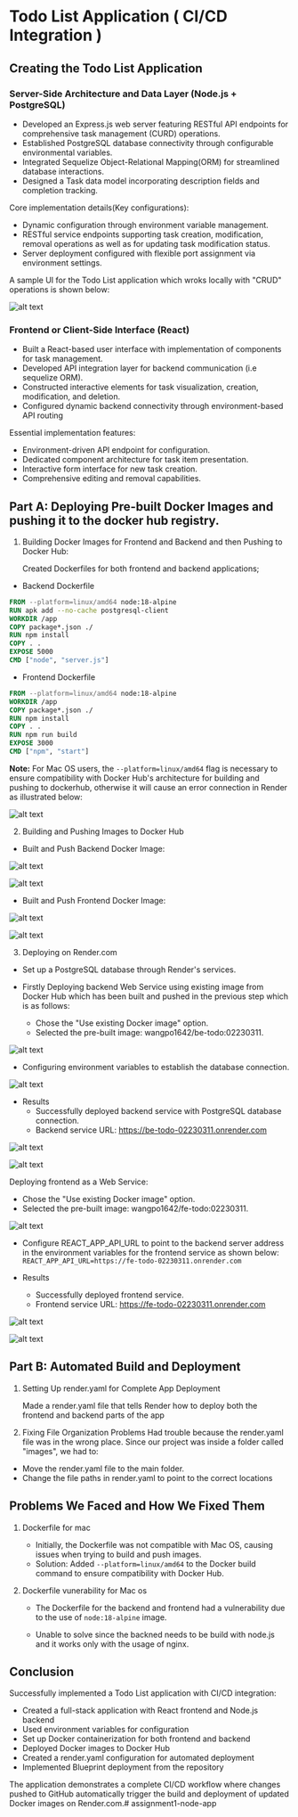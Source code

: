 # Todo List Application ( CI/CD Integration )
## Creating the Todo List Application

### Server-Side Architecture and Data Layer (Node.js + PostgreSQL)

- Developed an Express.js web server featuring RESTful API endpoints for comprehensive task  management (CURD) operations.
- Established PostgreSQL database connectivity through configurable environmental variables.
- Integrated Sequelize Object-Relational Mapping(ORM) for streamlined database interactions. 
- Designed a Task data model incorporating description fields and completion tracking.

Core implementation details(Key configurations):

- Dynamic configuration through environment variable management.
- RESTful service endpoints supporting task creation, modification, removal operations as well as for updating task modification status.
- Server deployment configured with flexible port assignment via environment settings. 

A sample UI for the Todo List application which wroks locally with "CRUD" operations is shown below:

![alt text](assignment1-images/smaple-repredentation-todo-ui.png)

### Frontend or Client-Side Interface (React)

- Built a React-based user interface with implementation of components for task management.
- Developed API integration layer for backend communication (i.e sequelize ORM).
- Constructed interactive elements for task visualization, creation, modification, and deletion. 
- Configured dynamic backend connectivity through environment-based API routing

Essential implementation features:

- Environment-driven API endpoint for configuration.
- Dedicated component architecture for task item presentation. 
- Interactive form interface for new task creation.
- Comprehensive editing and removal capabilities.

## Part A: Deploying Pre-built Docker Images and pushing it to the docker hub registry.
1. Building Docker Images for Frontend and Backend and then Pushing to Docker Hub:

    Created Dockerfiles for both frontend and backend applications;
- Backend Dockerfile

```dockerfile 
FROM --platform=linux/amd64 node:18-alpine
RUN apk add --no-cache postgresql-client
WORKDIR /app
COPY package*.json ./
RUN npm install
COPY . .
EXPOSE 5000
CMD ["node", "server.js"]
```
- Frontend Dockerfile

```dockerfile
FROM --platform=linux/amd64 node:18-alpine
WORKDIR /app
COPY package*.json ./
RUN npm install
COPY . .
RUN npm run build
EXPOSE 3000
CMD ["npm", "start"]
```

**Note:** For Mac OS users, the `--platform=linux/amd64` flag is necessary to ensure compatibility with Docker Hub's architecture for building and pushing to dockerhub, otherwise it will cause an error connection in Render as illustrated below:

![alt text](<assignment1-images/error(Without using amd64 linux).png>)

2. Building and Pushing Images to Docker Hub

- Built and Push Backend Docker Image:

![alt text](assignment1-images/dockerbuild-be-todo.png)

![alt text](assignment1-images/DockerPush-be-todo.png)

- Built and Push Frontend Docker Image:

![alt text](assignment1-images/Dockerbuild-fe-todo.png)

![alt text](assignment1-images/DockerPush-fe-todo.png)

3. Deploying on Render.com

- Set up a PostgreSQL database through Render's services.

- Firstly Deploying backend Web Service using existing image from Docker Hub which has been built and pushed in the previous step which is as follows:

  - Chose the "Use existing Docker image" option.
  - Selected the pre-built image: wangpo1642/be-todo:02230311.

![alt text](assignment1-images/existingimage-be-todo.png)

- Configuring environment variables to establish the database connection.

![alt text](assignment1-images/environmental-variables.png)

- Results
  - Successfully deployed backend service with PostgreSQL database connection.
  - Backend service URL: https://be-todo-02230311.onrender.com

![alt text](assignment1-images/Result-be-todo(live).png)

![alt text](images/be-todo-live2.png)

Deploying frontend as a Web Service:

- Chose the "Use existing Docker image" option.
- Selected the pre-built image: wangpo1642/fe-todo:02230311.

![alt text](assignment1-images/existingimage-fe-feto.png)

- Configure REACT_APP_API_URL to point to the backend server address in the environment variables for the frontend service as shown below:
```REACT_APP_API_URL=https://fe-todo-02230311.onrender.com```

- Results
  - Successfully deployed frontend service.
  - Frontend service URL: https://fe-todo-02230311.onrender.com 

![alt text](assignment1-images/Result-fe-todo(live).png)

![alt text](assignment1-images/live-frontend.png)

## Part B: Automated Build and Deployment

1. Setting Up render.yaml for Complete App Deployment

    Made a render.yaml file that tells Render how to deploy both the frontend and backend parts of the app

2. Fixing File Organization Problems Had trouble because the render.yaml file was in the wrong place. Since our project was inside a folder called "images", we had to:

- Move the render.yaml file to the main folder. 
- Change the file paths in render.yaml to point to the correct locations

## Problems We Faced and How We Fixed Them

1. Dockerfile for mac 
   - Initially, the Dockerfile was not compatible with Mac OS, causing issues when trying to build and push images.
   - Solution: Added `--platform=linux/amd64` to the Docker build command to ensure compatibility with Docker Hub.

2. Dockerfile vunerability for Mac os
   - The Dockerfile for the backend and frontend had a vulnerability due to the use of `node:18-alpine` image.

   - Unable to solve since the backned needs to be build with node.js and it works only with the usage of nginx.

## Conclusion

Successfully implemented a Todo List application with CI/CD integration:

- Created a full-stack application with React frontend and Node.js backend
- Used environment variables for configuration
- Set up Docker containerization for both frontend and backend
- Deployed Docker images to Docker Hub
- Created a render.yaml configuration for automated deployment
- Implemented Blueprint deployment from the repository

The application demonstrates a complete CI/CD workflow where changes pushed to GitHub automatically trigger the build and deployment of updated Docker images on Render.com.# assignment1-node-app
